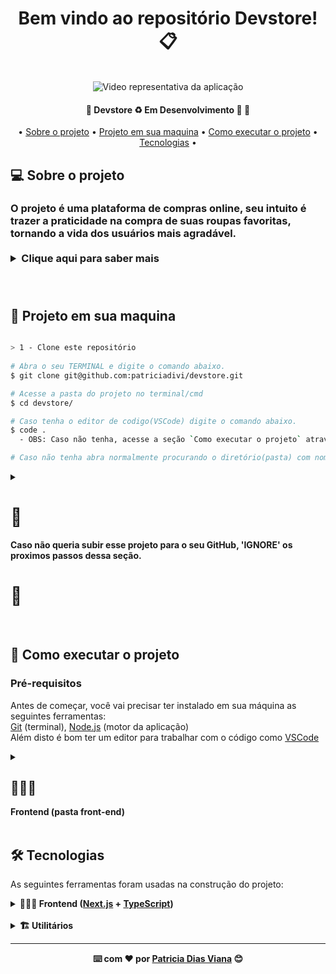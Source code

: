 <div align="center">
<h1 fontsize="80px">Bem vindo ao repositório Devstore! 📋</h1>
  </br>

   <img controls autoplay loop muted markdown="1" src="https://gist.githubusercontent.com/patriciadivi/4e1bc8a95cb7e155263e2810d8b393c1/raw/6130d5fd3fada2fc2c6a4a5e4c4cc2335123787f/devstoreHome.svg" alt="Video representativa da aplicação" >
   
  <h4 align="center"> 
	🚧  Devstore ♻️ Em Desenvolvimento 🚀 🚧
  </h4>
  <p align="center">
   • <a href="#-sobre-o-projeto">Sobre o projeto</a> •
   <a href="#-projeto-em-sua-maquina">Projeto em sua maquina</a> •
   <a href="#-como-executar-o-projeto">Como executar o projeto</a> •
   <a href="#-tecnologias">Tecnologias</a> •
  </p>
  
  <div align="left">

 ## 💻 Sobre o projeto
  <h3>
  O projeto é uma plataforma de compras online, seu intuito é</br>
  trazer a praticidade na compra de suas roupas favoritas,</br>
  tornando a vida dos usuários mais agradável.

  </br>
  
  
  </br>
  
  <details align="left">
    <summary>  Clique aqui para saber mais </summary>
      <video controls autoplay loop muted markdown="1" src="https://github.com/patriciadivi/PDiviDeliveryApp/assets/38478917/3d46763b-f895-4b86-ac17-75788d5e537c" alt="Imagem representativa da aplicação" >
      </video>
  </details>

  </br>
 
  </br>
  
  
 ## 🔗 Projeto em sua maquina
  ```Bash

  > 1 - Clone este repositório
    
  # Abra o seu TERMINAL e digite o comando abaixo.
  $ git clone git@github.com:patriciadivi/devstore.git

  # Acesse a pasta do projeto no terminal/cmd
  $ cd devstore/

  # Caso tenha o editor de codigo(VSCode) digite o comando abaixo.
  $ code .
    - OBS: Caso não tenha, acesse a seção `Como executar o projeto` através do índice e realize o download.

  # Caso não tenha abra normalmente procurando o diretório(pasta) com nome "devstore"

  ```
  
  <details align="left">
	<summary>
    <strong>
    <h1>🚨</h1>
      Caso não queria subir esse projeto para o seu GitHub, 'IGNORE' os proximos passos dessa seção.
      <h1>🚨</h1> 
    </strong>
	</summary>
	
    
  ```Bash
  > 2 - Criando uma repositório no seu GitHub
      # Abra seu GitHub
      - Crie um `novo repositório`.
  ```

  <div align="center">
    <img src="https://user-images.githubusercontent.com/38478917/188983072-db5702fb-bb5d-4835-9338-d0a0bb981741.png"/>
  </div>
  <br />
	
```bash
	
> Defina um `nome` ao seu `repositório` e aperte o botão `crie o repositório`.
	
```

<br />

<div align="center">
	<img src="https://user-images.githubusercontent.com/38478917/188986397-3f3177d7-9d13-414b-9b2b-089c3719e771.png"/>
	<img src="https://user-images.githubusercontent.com/38478917/188987212-0ba26086-f06e-49a6-aaf9-0c7b1f9ed0c0.png"/>
</div>
<br />
	
```bash
> 3 - Vá até a aba do seu repositório criado

 # Encontre o campo abaixo, deixe a guia aberta pois, vamos usa-la no 'PASSO 5'.
```
	
<br />

<div align="center">
	<img src="https://user-images.githubusercontent.com/38478917/188980734-6f857914-9c4a-4597-80f4-e40a55171343.png"/>
</div>
<br />
	
```bash
> 4 - Adicione as mudanças ao _stage_ do Git e faça um `commit`

 # Voltei ao seu terminal.
 # Verifique que as mudanças ainda não estão no _stage_ digite o comando abaixo.
  # Exemplo:
   $ `git status` (devem aparecer listadas as novas alterações em vermelho)
 # Adicione o arquivo alterado, realizado no 'PASSO 3' ao stage do Git
   $ `git add .` (adicionando todas as mudanças - que estavam em vermelho - ao stage do Git)
   $ `git status` (devem aparecer listadas as novas alterações em verde)
 # Faça seus `commit`
  # Exemplo:
   $ `git commit -m "feat:  Iniciando novo projeto 🚀" `.
   $ `git status` (deve aparecer uma mensagem tipo nothing to commit )

> 5 - Adicione o projeto local ao seu repositório criado no `PASSO 2`.
	
 # Adicione o projeto local ao seu repositório criado no 'PASSO 3'.
  # Rode os comando abaixo, de acordo com a sua GUIA mostrada no 'PASSO 3'.
  # 1° comando. Exemplo:
   $ `git remote add origin git@github.com:patriciadivi/repositorioTeste.git`.
  # 2° comando. Exemplo:
   $ `git branch -M main`.
  # 3° comando. Exemplo:
   $ `git push -u origin main`.
	
` AGORA É SÓ ATUALIZAR A PÁGINA E SER FELIZ `😊🎉
	
```

<br />
	
</details>

<br />

## 🚀 Como executar o projeto

  ### Pré-requisitos

  Antes de começar, você vai precisar ter instalado em sua máquina as seguintes ferramentas:<br />
  [Git](https://git-scm.com) (terminal), [Node.js](https://nodejs.org/en/) (motor da aplicação)<br />
  Além disto é bom ter um editor para trabalhar com o código como [VSCode](https://code.visualstudio.com/)
  
  
  <details align="left">
    <summary> 
      <strong>
        <h2>👩🏻‍💻</h2> 
        Frontend (pasta front-end)
      </strong>
    </summary>

 ```bash

  > 1 - Instale as dependências
    $ npm install

  > 2 - Execute a aplicação em modo de desenvolvimento
    $ npm run dev

  # O servidor web inciará na porta:3000 - acesse http://localhost:3000/

 ``` 
  <br />
  
 </details>

 <br />
 
 ## 🛠 Tecnologias
	
  <p>As seguintes ferramentas foram usadas na construção do projeto:</p>
	
	
<details align="left">
    <summary><strong>👩🏻‍💻 <strong>Frontend</strong>
			(<a href="https://nextjs.org/docs/getting-started/installation">Next.js</a> +
		 	<a href="https://www.typescriptlang.org/docs/">TypeScript</a>)
		</summary>
		</br>
		<ul>
      <li>
        <a href="https://nextjs.org/docs/getting-started/installation">Next.js
        </a>
      </li>
			<li>
        <a href="https://pt-br.legacy.reactjs.org/docs/getting-started.html">React</a>
      </li>
			<li>
        <a href="https://reactrouter.com/en/main">React   Router Dom
        </a>
      </li>
			<li>
        <a href="https://tailwindcss.com/docs/installation">Tailwind CSS
        </a>
      </li>
      <li>
        <a href="https://lucide.dev/guide/installation">Lucide React
        </a>
      </li>
		</ul>
	</details>
 
 </br>
 
<details align="left">
  <summary><strong>🏗️ <strong>Utilitários</strong></summary>
<ul>
<li>Commit: <a href="https://marketplace.visualstudio.com/items?itemName=vivaxy.vscode-conventional-commits">Conventional Commits</a></li>
<li>Editor: <a href="https://code.visualstudio.com/">Visual Studio Code</a></li>
<li>Fontes: <a href="https://fonts.google.com/specimen/Inter?query=inter">Inter</a></li>
<li>Teste de API: <a href="https://insomnia.rest/">Insomnia</a></li>
</ul>

</details>
	
 
 </div>

   ---
  ⌨️ com ❤️ por [Patricia Dias Viana](https://github.com/patriciadivi) 😊
</div>

